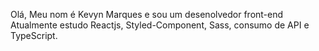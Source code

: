 Olá, 
Meu nom é Kevyn Marques e sou um desenolvedor front-end 
Atualmente estudo Reactjs, Styled-Component, Sass, consumo de API e TypeScript. 
        
 
